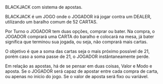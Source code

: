 BLACKJACK com sistema de apostas.

BLACKJACK é um JOGO onde o JOGADOR irá jogar contra um DEALER, utilizando um baralho comum de 52 CARTAS.

Por Turno o JOGADOR tem duas opções, comprar ou bater. Na compra, o JOGADOR comprará uma CARTA do baralho e colocará na mesa, já bater significa que terminou sua jogada,
ou seja, não comprará mais cartas.

O objetivo é que a soma das cartas seja o mais próximo possível de 21, porém caso a soma passe de 21, o JOGADOR instântaneamente perde.

Em relação as apostas, há de se pensar em duas coisas, Valor e Modo e aposta.
Se o JOGADOR será capaz de apostar entre cada compra de carta, ou apenas no inicio do jogo.
Se o valor de aposta será fixo ou variável.
